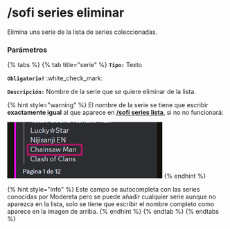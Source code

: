 # /sofi series eliminar

Elimina una serie de la lista de series coleccionadas.

### Parámetros

{% tabs %}
{% tab title="serie" %}
**`Tipo:`** Texto

**`Obligatorio?`** :white\_check\_mark:

**`Descripción:`** Nombre de la serie que se quiere eliminar de la lista.

{% hint style="warning" %}
El nombre de la serie se tiene que escribir **exactamente igual** al que aparece en [**/sofi series lista**](sofi-series-lista.md), si no no funcionará:

<img src="../../.gitbook/assets/ejemplo-serie-eliminar.png" alt="" data-size="original">
{% endhint %}

{% hint style="info" %}
Este campo se autocompleta con las series conocidas por Modereta pero se puede añadir cualquier serie aunque no aparezca en la lista, solo se tiene que escribir el nombre completo como aparece en la imagen de arriba.
{% endhint %}
{% endtab %}
{% endtabs %}
